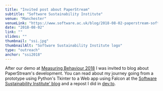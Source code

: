 ```yaml
---
title: "Invited post about PaperStream"
subtitle: "Software Sustainability Institute"
venue: "Manchester"
venueLink: "https://www.software.ac.uk/blog/2018-08-02-paperstream-software-collects-data-multiple-answer-questions-documents"
date: "2018-08-02"
link: ""
slides: ""
thumbnail: "ssi.jpg"
thumbnailAlt: "Software Sustainability Institute logo"
type: "outreach"
anchor: "ssi2018"
---
```

After our demo at [Measuring Behaviour 2018](/publications#mb2018) I was invited to blog about PaperStream's development. You can read about my journey going from a prototype using Python's Tkinter to a Web app using Falcon at the [Software Sustainability Institute' blog](https://www.software.ac.uk/blog/2018-08-02-paperstream-software-collects-data-multiple-answer-questions-documents) and a repost I did in [dev.to](https://dev.to/julio_ui/paperstream-collecting-data-from-multiple-answer-question-documents-50c5).